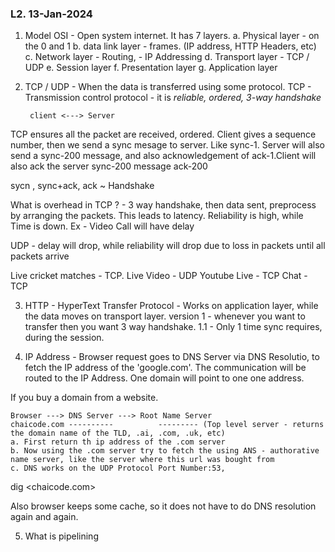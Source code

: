 ### L2. 13-Jan-2024

1. Model OSI - Open system internet. It has 7 layers. 
    a. Physical layer - on the 0 and 1
    b. data link layer - frames. (IP address, HTTP Headers, etc)
    c. Network layer - Routing, - IP Addressing
    d. Transport layer - TCP / UDP
    e. Session layer
    f. Presentation layer
    g. Application layer

2. TCP / UDP - When the data is transferred using some protocol. TCP - Transmission control protocol - it is *reliable, ordered, 3-way handshake*

        client <---> Server

TCP ensures all the packet are received, ordered. Client gives a sequence number, then we send a sync mesage to server. Like sync-1. Server will also send a sync-200 message, and also acknowledgement of ack-1.Client will also ack the server sync-200 message  ack-200

sycn , sync+ack, ack  ~ Handshake

What is overhead in TCP ? - 3 way handshake, then data sent, preprocess by arranging the packets. This leads to latency. Reliability is high, while Time is down. Ex - Video Call will have delay

UDP - delay will drop, while reliability will drop due to loss in packets until all packets arrive

Live cricket matches - TCP.
Live Video - UDP
Youtube Live - TCP
Chat - TCP

3. HTTP - HyperText Transfer Protocol - Works on application layer, while the data moves on transport layer. version 1 - whenever you want to transfer then you want 3 way handshake. 1.1 - Only 1 time sync requires, during the session.

4. IP Address - Browser request goes to DNS Server via DNS Resolutio, to fetch the IP address of the 'google.com'. The communication will be routed to the IP Address. One domain will point to one one address.

If you buy a domain from a website.

    Browser ---> DNS Server ---> Root Name Server 
    chaicode.com ----------          --------- (Top level server - returns the domain name of the TLD, .ai, .com, .uk, etc)
    a. First return th ip address of the .com server
    b. Now using the .com server try to fetch the using ANS - authorative name server, like the server where this url was bought from
    c. DNS works on the UDP Protocol Port Number:53,

dig <chaicode.com>

Also browser keeps some cache, so it does not have to do DNS resolution again and again.

5. What is pipelining 
